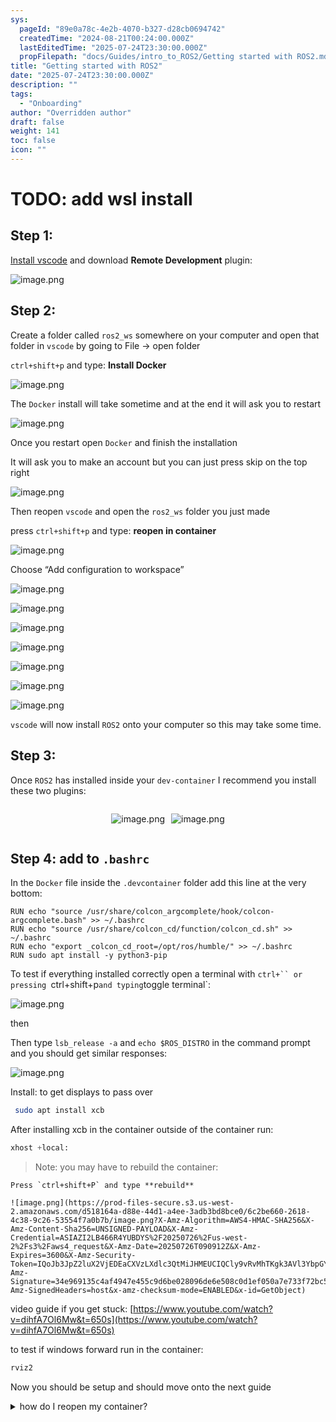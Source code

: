```yaml
---
sys:
  pageId: "89e0a78c-4e2b-4070-b327-d28cb0694742"
  createdTime: "2024-08-21T00:24:00.000Z"
  lastEditedTime: "2025-07-24T23:30:00.000Z"
  propFilepath: "docs/Guides/intro_to_ROS2/Getting started with ROS2.md"
title: "Getting started with ROS2"
date: "2025-07-24T23:30:00.000Z"
description: ""
tags:
  - "Onboarding"
author: "Overridden author"
draft: false
weight: 141
toc: false
icon: ""
---
```


# TODO: add wsl install

## Step 1:

[Install vscode](https://code.visualstudio.com/download) and download **Remote Development** plugin:

![image.png](https://prod-files-secure.s3.us-west-2.amazonaws.com/d518164a-d88e-44d1-a4ee-3adb3bd8bce0/efb52993-1881-4a40-b95e-6f020334f022/image.png?X-Amz-Algorithm=AWS4-HMAC-SHA256&X-Amz-Content-Sha256=UNSIGNED-PAYLOAD&X-Amz-Credential=ASIAZI2LB4665TNQZQCK%2F20250726%2Fus-west-2%2Fs3%2Faws4_request&X-Amz-Date=20250726T090908Z&X-Amz-Expires=3600&X-Amz-Security-Token=IQoJb3JpZ2luX2VjEDEaCXVzLXdlc3QtMiJHMEUCIDrvzOOdlWZDyUTFkjoNR9aUutgWhZvr2onJRNR%2BwTt3AiEAvx7pM7fc1PU0MfzcLXKjs8AEGo3MxmRnE9U7RlftSbUq%2FwMIWhAAGgw2Mzc0MjMxODM4MDUiDO1KZXW9LvQWgBNX6CrcA5NP0yZCKvcjfFSFT2lynXOGgM1afSnkxA4nqNFN1CJ3%2Ba22M0RHj0hAhI3pQTazSVUyOcaFyKvvwGMAk4YrVozHqPK%2BP3X4iEqGlQQcnbqj7Uqa6oHDdjsBjLMZU78ofkKJXHGAAS4Yx5dBcFn9K5Q6nkKJZTj8sd%2FvgND2xlUQZDyFzeekG1V5IPLwF5FIKXZgRoR1nI70GooJHJ4JT%2BXA2O0unK4rnw0SLyRzUP9kiPH2raA%2BOhcaZaQO3vk%2FkLxXF5Q10TsY0BL1wBSKBjSPPrC3FKcCRxsS8JQNmmWpmPGNavVhZscgL9H%2F3%2FpKT9s0fH2Nf0oEP9J%2F2OWiCODqsfKj7lwOGLNoYeuXtgRQ1WQ8lSPcRFparNhcxv56f3K0IqPV1RF3mfJMxPags5cY1TgSm6G8MeIAOWPtBYC4Hv6xFh8q9PjSLb8MRIShJMpDT6iqCzg%2BlKH8CDsFJq6uwpwoj8fYw3HPTOlLaRvA08%2FVReh8k9113mFTXoSrjeHo29W9XCwiijLbuMkHDLrbn64sinrNvba9TUPOt%2BrevTjyCDegIogvSodMKwfcae3pm1ohGf7mwrQWr54nNus%2FWZe7vdvc1568wKzKdBmEodjdXXlJaz6iNgU5MJyrksQGOqUB1KwQN9dS%2BUkvIPpbzYUkl0guPZWZhj9y%2BRE3yZ9bv%2BTkgqAOBVeISiLsA4l9YcDyLnyBnKxgss7XBT8U4njFeZgvrR4IwUnVjNDg7%2BPx0JxQlb6KU4R1ffuB98K%2B8tiKYHUa3S1C0d%2F3QUZGDkyD2bTU5qkGoSqHBDj3GM1C9pBA7o3g%2Fdm8EjCUCNEdWepCk9e8lO2sA6Qa5TuhctQ7tD2zzFn1&X-Amz-Signature=725dac3c68820e1a20ac0d24019c544dc5647d5c441bdbae59249e3b85651b21&X-Amz-SignedHeaders=host&x-amz-checksum-mode=ENABLED&x-id=GetObject)

## Step 2:

Create a folder called `ros2_ws` somewhere on your computer and open that folder in `vscode` by going to File → open folder 

`ctrl+shift+p` and type: **Install Docker**

![image.png](https://prod-files-secure.s3.us-west-2.amazonaws.com/d518164a-d88e-44d1-a4ee-3adb3bd8bce0/2269dc0e-1cd5-47ff-bceb-c04ad9b2eab0/image.png?X-Amz-Algorithm=AWS4-HMAC-SHA256&X-Amz-Content-Sha256=UNSIGNED-PAYLOAD&X-Amz-Credential=ASIAZI2LB4665TNQZQCK%2F20250726%2Fus-west-2%2Fs3%2Faws4_request&X-Amz-Date=20250726T090908Z&X-Amz-Expires=3600&X-Amz-Security-Token=IQoJb3JpZ2luX2VjEDEaCXVzLXdlc3QtMiJHMEUCIDrvzOOdlWZDyUTFkjoNR9aUutgWhZvr2onJRNR%2BwTt3AiEAvx7pM7fc1PU0MfzcLXKjs8AEGo3MxmRnE9U7RlftSbUq%2FwMIWhAAGgw2Mzc0MjMxODM4MDUiDO1KZXW9LvQWgBNX6CrcA5NP0yZCKvcjfFSFT2lynXOGgM1afSnkxA4nqNFN1CJ3%2Ba22M0RHj0hAhI3pQTazSVUyOcaFyKvvwGMAk4YrVozHqPK%2BP3X4iEqGlQQcnbqj7Uqa6oHDdjsBjLMZU78ofkKJXHGAAS4Yx5dBcFn9K5Q6nkKJZTj8sd%2FvgND2xlUQZDyFzeekG1V5IPLwF5FIKXZgRoR1nI70GooJHJ4JT%2BXA2O0unK4rnw0SLyRzUP9kiPH2raA%2BOhcaZaQO3vk%2FkLxXF5Q10TsY0BL1wBSKBjSPPrC3FKcCRxsS8JQNmmWpmPGNavVhZscgL9H%2F3%2FpKT9s0fH2Nf0oEP9J%2F2OWiCODqsfKj7lwOGLNoYeuXtgRQ1WQ8lSPcRFparNhcxv56f3K0IqPV1RF3mfJMxPags5cY1TgSm6G8MeIAOWPtBYC4Hv6xFh8q9PjSLb8MRIShJMpDT6iqCzg%2BlKH8CDsFJq6uwpwoj8fYw3HPTOlLaRvA08%2FVReh8k9113mFTXoSrjeHo29W9XCwiijLbuMkHDLrbn64sinrNvba9TUPOt%2BrevTjyCDegIogvSodMKwfcae3pm1ohGf7mwrQWr54nNus%2FWZe7vdvc1568wKzKdBmEodjdXXlJaz6iNgU5MJyrksQGOqUB1KwQN9dS%2BUkvIPpbzYUkl0guPZWZhj9y%2BRE3yZ9bv%2BTkgqAOBVeISiLsA4l9YcDyLnyBnKxgss7XBT8U4njFeZgvrR4IwUnVjNDg7%2BPx0JxQlb6KU4R1ffuB98K%2B8tiKYHUa3S1C0d%2F3QUZGDkyD2bTU5qkGoSqHBDj3GM1C9pBA7o3g%2Fdm8EjCUCNEdWepCk9e8lO2sA6Qa5TuhctQ7tD2zzFn1&X-Amz-Signature=2363ce7cbb55850e48878a166c4ffd3950a5b1ab89a307ad1c49b515f71a6226&X-Amz-SignedHeaders=host&x-amz-checksum-mode=ENABLED&x-id=GetObject)

The `Docker` install will take sometime and at the end it will ask you to restart

![image.png](https://prod-files-secure.s3.us-west-2.amazonaws.com/d518164a-d88e-44d1-a4ee-3adb3bd8bce0/ed233f78-be33-4b1f-b89c-9c346c0e961e/image.png?X-Amz-Algorithm=AWS4-HMAC-SHA256&X-Amz-Content-Sha256=UNSIGNED-PAYLOAD&X-Amz-Credential=ASIAZI2LB4665TNQZQCK%2F20250726%2Fus-west-2%2Fs3%2Faws4_request&X-Amz-Date=20250726T090908Z&X-Amz-Expires=3600&X-Amz-Security-Token=IQoJb3JpZ2luX2VjEDEaCXVzLXdlc3QtMiJHMEUCIDrvzOOdlWZDyUTFkjoNR9aUutgWhZvr2onJRNR%2BwTt3AiEAvx7pM7fc1PU0MfzcLXKjs8AEGo3MxmRnE9U7RlftSbUq%2FwMIWhAAGgw2Mzc0MjMxODM4MDUiDO1KZXW9LvQWgBNX6CrcA5NP0yZCKvcjfFSFT2lynXOGgM1afSnkxA4nqNFN1CJ3%2Ba22M0RHj0hAhI3pQTazSVUyOcaFyKvvwGMAk4YrVozHqPK%2BP3X4iEqGlQQcnbqj7Uqa6oHDdjsBjLMZU78ofkKJXHGAAS4Yx5dBcFn9K5Q6nkKJZTj8sd%2FvgND2xlUQZDyFzeekG1V5IPLwF5FIKXZgRoR1nI70GooJHJ4JT%2BXA2O0unK4rnw0SLyRzUP9kiPH2raA%2BOhcaZaQO3vk%2FkLxXF5Q10TsY0BL1wBSKBjSPPrC3FKcCRxsS8JQNmmWpmPGNavVhZscgL9H%2F3%2FpKT9s0fH2Nf0oEP9J%2F2OWiCODqsfKj7lwOGLNoYeuXtgRQ1WQ8lSPcRFparNhcxv56f3K0IqPV1RF3mfJMxPags5cY1TgSm6G8MeIAOWPtBYC4Hv6xFh8q9PjSLb8MRIShJMpDT6iqCzg%2BlKH8CDsFJq6uwpwoj8fYw3HPTOlLaRvA08%2FVReh8k9113mFTXoSrjeHo29W9XCwiijLbuMkHDLrbn64sinrNvba9TUPOt%2BrevTjyCDegIogvSodMKwfcae3pm1ohGf7mwrQWr54nNus%2FWZe7vdvc1568wKzKdBmEodjdXXlJaz6iNgU5MJyrksQGOqUB1KwQN9dS%2BUkvIPpbzYUkl0guPZWZhj9y%2BRE3yZ9bv%2BTkgqAOBVeISiLsA4l9YcDyLnyBnKxgss7XBT8U4njFeZgvrR4IwUnVjNDg7%2BPx0JxQlb6KU4R1ffuB98K%2B8tiKYHUa3S1C0d%2F3QUZGDkyD2bTU5qkGoSqHBDj3GM1C9pBA7o3g%2Fdm8EjCUCNEdWepCk9e8lO2sA6Qa5TuhctQ7tD2zzFn1&X-Amz-Signature=8723bb5daa10a2d3caf6b696242cf39045fb8a93c3be19aef6b1fca9080fbc97&X-Amz-SignedHeaders=host&x-amz-checksum-mode=ENABLED&x-id=GetObject)

Once you restart open `Docker` and finish the installation

It will ask you to make an account but you can just press skip on the top right

![image.png](https://prod-files-secure.s3.us-west-2.amazonaws.com/d518164a-d88e-44d1-a4ee-3adb3bd8bce0/21010ad9-1659-4fd9-9f59-9932a09b2a3d/image.png?X-Amz-Algorithm=AWS4-HMAC-SHA256&X-Amz-Content-Sha256=UNSIGNED-PAYLOAD&X-Amz-Credential=ASIAZI2LB4665TNQZQCK%2F20250726%2Fus-west-2%2Fs3%2Faws4_request&X-Amz-Date=20250726T090908Z&X-Amz-Expires=3600&X-Amz-Security-Token=IQoJb3JpZ2luX2VjEDEaCXVzLXdlc3QtMiJHMEUCIDrvzOOdlWZDyUTFkjoNR9aUutgWhZvr2onJRNR%2BwTt3AiEAvx7pM7fc1PU0MfzcLXKjs8AEGo3MxmRnE9U7RlftSbUq%2FwMIWhAAGgw2Mzc0MjMxODM4MDUiDO1KZXW9LvQWgBNX6CrcA5NP0yZCKvcjfFSFT2lynXOGgM1afSnkxA4nqNFN1CJ3%2Ba22M0RHj0hAhI3pQTazSVUyOcaFyKvvwGMAk4YrVozHqPK%2BP3X4iEqGlQQcnbqj7Uqa6oHDdjsBjLMZU78ofkKJXHGAAS4Yx5dBcFn9K5Q6nkKJZTj8sd%2FvgND2xlUQZDyFzeekG1V5IPLwF5FIKXZgRoR1nI70GooJHJ4JT%2BXA2O0unK4rnw0SLyRzUP9kiPH2raA%2BOhcaZaQO3vk%2FkLxXF5Q10TsY0BL1wBSKBjSPPrC3FKcCRxsS8JQNmmWpmPGNavVhZscgL9H%2F3%2FpKT9s0fH2Nf0oEP9J%2F2OWiCODqsfKj7lwOGLNoYeuXtgRQ1WQ8lSPcRFparNhcxv56f3K0IqPV1RF3mfJMxPags5cY1TgSm6G8MeIAOWPtBYC4Hv6xFh8q9PjSLb8MRIShJMpDT6iqCzg%2BlKH8CDsFJq6uwpwoj8fYw3HPTOlLaRvA08%2FVReh8k9113mFTXoSrjeHo29W9XCwiijLbuMkHDLrbn64sinrNvba9TUPOt%2BrevTjyCDegIogvSodMKwfcae3pm1ohGf7mwrQWr54nNus%2FWZe7vdvc1568wKzKdBmEodjdXXlJaz6iNgU5MJyrksQGOqUB1KwQN9dS%2BUkvIPpbzYUkl0guPZWZhj9y%2BRE3yZ9bv%2BTkgqAOBVeISiLsA4l9YcDyLnyBnKxgss7XBT8U4njFeZgvrR4IwUnVjNDg7%2BPx0JxQlb6KU4R1ffuB98K%2B8tiKYHUa3S1C0d%2F3QUZGDkyD2bTU5qkGoSqHBDj3GM1C9pBA7o3g%2Fdm8EjCUCNEdWepCk9e8lO2sA6Qa5TuhctQ7tD2zzFn1&X-Amz-Signature=d7ef362399e11fc5874a2a505c6b80a24f6d37a7c37e2c69f7898ac8106f8281&X-Amz-SignedHeaders=host&x-amz-checksum-mode=ENABLED&x-id=GetObject)

Then reopen `vscode` and open the `ros2_ws` folder you just made

press `ctrl+shift+p` and type: **reopen in container**

![image.png](https://prod-files-secure.s3.us-west-2.amazonaws.com/d518164a-d88e-44d1-a4ee-3adb3bd8bce0/4e93b8c2-41ad-488c-8095-c74205196118/image.png?X-Amz-Algorithm=AWS4-HMAC-SHA256&X-Amz-Content-Sha256=UNSIGNED-PAYLOAD&X-Amz-Credential=ASIAZI2LB4665TNQZQCK%2F20250726%2Fus-west-2%2Fs3%2Faws4_request&X-Amz-Date=20250726T090908Z&X-Amz-Expires=3600&X-Amz-Security-Token=IQoJb3JpZ2luX2VjEDEaCXVzLXdlc3QtMiJHMEUCIDrvzOOdlWZDyUTFkjoNR9aUutgWhZvr2onJRNR%2BwTt3AiEAvx7pM7fc1PU0MfzcLXKjs8AEGo3MxmRnE9U7RlftSbUq%2FwMIWhAAGgw2Mzc0MjMxODM4MDUiDO1KZXW9LvQWgBNX6CrcA5NP0yZCKvcjfFSFT2lynXOGgM1afSnkxA4nqNFN1CJ3%2Ba22M0RHj0hAhI3pQTazSVUyOcaFyKvvwGMAk4YrVozHqPK%2BP3X4iEqGlQQcnbqj7Uqa6oHDdjsBjLMZU78ofkKJXHGAAS4Yx5dBcFn9K5Q6nkKJZTj8sd%2FvgND2xlUQZDyFzeekG1V5IPLwF5FIKXZgRoR1nI70GooJHJ4JT%2BXA2O0unK4rnw0SLyRzUP9kiPH2raA%2BOhcaZaQO3vk%2FkLxXF5Q10TsY0BL1wBSKBjSPPrC3FKcCRxsS8JQNmmWpmPGNavVhZscgL9H%2F3%2FpKT9s0fH2Nf0oEP9J%2F2OWiCODqsfKj7lwOGLNoYeuXtgRQ1WQ8lSPcRFparNhcxv56f3K0IqPV1RF3mfJMxPags5cY1TgSm6G8MeIAOWPtBYC4Hv6xFh8q9PjSLb8MRIShJMpDT6iqCzg%2BlKH8CDsFJq6uwpwoj8fYw3HPTOlLaRvA08%2FVReh8k9113mFTXoSrjeHo29W9XCwiijLbuMkHDLrbn64sinrNvba9TUPOt%2BrevTjyCDegIogvSodMKwfcae3pm1ohGf7mwrQWr54nNus%2FWZe7vdvc1568wKzKdBmEodjdXXlJaz6iNgU5MJyrksQGOqUB1KwQN9dS%2BUkvIPpbzYUkl0guPZWZhj9y%2BRE3yZ9bv%2BTkgqAOBVeISiLsA4l9YcDyLnyBnKxgss7XBT8U4njFeZgvrR4IwUnVjNDg7%2BPx0JxQlb6KU4R1ffuB98K%2B8tiKYHUa3S1C0d%2F3QUZGDkyD2bTU5qkGoSqHBDj3GM1C9pBA7o3g%2Fdm8EjCUCNEdWepCk9e8lO2sA6Qa5TuhctQ7tD2zzFn1&X-Amz-Signature=4bb352c4ad949b2e6803c4762efc638fd15a21b08e1833db67015706ea084003&X-Amz-SignedHeaders=host&x-amz-checksum-mode=ENABLED&x-id=GetObject)

Choose “Add configuration to workspace”

![image.png](https://prod-files-secure.s3.us-west-2.amazonaws.com/d518164a-d88e-44d1-a4ee-3adb3bd8bce0/9560b282-5060-4989-ba37-97e7b2c22476/image.png?X-Amz-Algorithm=AWS4-HMAC-SHA256&X-Amz-Content-Sha256=UNSIGNED-PAYLOAD&X-Amz-Credential=ASIAZI2LB4665TNQZQCK%2F20250726%2Fus-west-2%2Fs3%2Faws4_request&X-Amz-Date=20250726T090908Z&X-Amz-Expires=3600&X-Amz-Security-Token=IQoJb3JpZ2luX2VjEDEaCXVzLXdlc3QtMiJHMEUCIDrvzOOdlWZDyUTFkjoNR9aUutgWhZvr2onJRNR%2BwTt3AiEAvx7pM7fc1PU0MfzcLXKjs8AEGo3MxmRnE9U7RlftSbUq%2FwMIWhAAGgw2Mzc0MjMxODM4MDUiDO1KZXW9LvQWgBNX6CrcA5NP0yZCKvcjfFSFT2lynXOGgM1afSnkxA4nqNFN1CJ3%2Ba22M0RHj0hAhI3pQTazSVUyOcaFyKvvwGMAk4YrVozHqPK%2BP3X4iEqGlQQcnbqj7Uqa6oHDdjsBjLMZU78ofkKJXHGAAS4Yx5dBcFn9K5Q6nkKJZTj8sd%2FvgND2xlUQZDyFzeekG1V5IPLwF5FIKXZgRoR1nI70GooJHJ4JT%2BXA2O0unK4rnw0SLyRzUP9kiPH2raA%2BOhcaZaQO3vk%2FkLxXF5Q10TsY0BL1wBSKBjSPPrC3FKcCRxsS8JQNmmWpmPGNavVhZscgL9H%2F3%2FpKT9s0fH2Nf0oEP9J%2F2OWiCODqsfKj7lwOGLNoYeuXtgRQ1WQ8lSPcRFparNhcxv56f3K0IqPV1RF3mfJMxPags5cY1TgSm6G8MeIAOWPtBYC4Hv6xFh8q9PjSLb8MRIShJMpDT6iqCzg%2BlKH8CDsFJq6uwpwoj8fYw3HPTOlLaRvA08%2FVReh8k9113mFTXoSrjeHo29W9XCwiijLbuMkHDLrbn64sinrNvba9TUPOt%2BrevTjyCDegIogvSodMKwfcae3pm1ohGf7mwrQWr54nNus%2FWZe7vdvc1568wKzKdBmEodjdXXlJaz6iNgU5MJyrksQGOqUB1KwQN9dS%2BUkvIPpbzYUkl0guPZWZhj9y%2BRE3yZ9bv%2BTkgqAOBVeISiLsA4l9YcDyLnyBnKxgss7XBT8U4njFeZgvrR4IwUnVjNDg7%2BPx0JxQlb6KU4R1ffuB98K%2B8tiKYHUa3S1C0d%2F3QUZGDkyD2bTU5qkGoSqHBDj3GM1C9pBA7o3g%2Fdm8EjCUCNEdWepCk9e8lO2sA6Qa5TuhctQ7tD2zzFn1&X-Amz-Signature=b3541916a4e1fac524524e0af7f18140801ecd166a8afd0564a514ebdfb33f5f&X-Amz-SignedHeaders=host&x-amz-checksum-mode=ENABLED&x-id=GetObject)

![image.png](https://prod-files-secure.s3.us-west-2.amazonaws.com/d518164a-d88e-44d1-a4ee-3adb3bd8bce0/2ee63f81-886b-48e8-a553-dc6e5eac99e4/image.png?X-Amz-Algorithm=AWS4-HMAC-SHA256&X-Amz-Content-Sha256=UNSIGNED-PAYLOAD&X-Amz-Credential=ASIAZI2LB4665TNQZQCK%2F20250726%2Fus-west-2%2Fs3%2Faws4_request&X-Amz-Date=20250726T090908Z&X-Amz-Expires=3600&X-Amz-Security-Token=IQoJb3JpZ2luX2VjEDEaCXVzLXdlc3QtMiJHMEUCIDrvzOOdlWZDyUTFkjoNR9aUutgWhZvr2onJRNR%2BwTt3AiEAvx7pM7fc1PU0MfzcLXKjs8AEGo3MxmRnE9U7RlftSbUq%2FwMIWhAAGgw2Mzc0MjMxODM4MDUiDO1KZXW9LvQWgBNX6CrcA5NP0yZCKvcjfFSFT2lynXOGgM1afSnkxA4nqNFN1CJ3%2Ba22M0RHj0hAhI3pQTazSVUyOcaFyKvvwGMAk4YrVozHqPK%2BP3X4iEqGlQQcnbqj7Uqa6oHDdjsBjLMZU78ofkKJXHGAAS4Yx5dBcFn9K5Q6nkKJZTj8sd%2FvgND2xlUQZDyFzeekG1V5IPLwF5FIKXZgRoR1nI70GooJHJ4JT%2BXA2O0unK4rnw0SLyRzUP9kiPH2raA%2BOhcaZaQO3vk%2FkLxXF5Q10TsY0BL1wBSKBjSPPrC3FKcCRxsS8JQNmmWpmPGNavVhZscgL9H%2F3%2FpKT9s0fH2Nf0oEP9J%2F2OWiCODqsfKj7lwOGLNoYeuXtgRQ1WQ8lSPcRFparNhcxv56f3K0IqPV1RF3mfJMxPags5cY1TgSm6G8MeIAOWPtBYC4Hv6xFh8q9PjSLb8MRIShJMpDT6iqCzg%2BlKH8CDsFJq6uwpwoj8fYw3HPTOlLaRvA08%2FVReh8k9113mFTXoSrjeHo29W9XCwiijLbuMkHDLrbn64sinrNvba9TUPOt%2BrevTjyCDegIogvSodMKwfcae3pm1ohGf7mwrQWr54nNus%2FWZe7vdvc1568wKzKdBmEodjdXXlJaz6iNgU5MJyrksQGOqUB1KwQN9dS%2BUkvIPpbzYUkl0guPZWZhj9y%2BRE3yZ9bv%2BTkgqAOBVeISiLsA4l9YcDyLnyBnKxgss7XBT8U4njFeZgvrR4IwUnVjNDg7%2BPx0JxQlb6KU4R1ffuB98K%2B8tiKYHUa3S1C0d%2F3QUZGDkyD2bTU5qkGoSqHBDj3GM1C9pBA7o3g%2Fdm8EjCUCNEdWepCk9e8lO2sA6Qa5TuhctQ7tD2zzFn1&X-Amz-Signature=5e7d66e2a2b43594892852876d5d5657a800af684480a47d732dc2317cbc454b&X-Amz-SignedHeaders=host&x-amz-checksum-mode=ENABLED&x-id=GetObject)

![image.png](https://prod-files-secure.s3.us-west-2.amazonaws.com/d518164a-d88e-44d1-a4ee-3adb3bd8bce0/e0fd626c-c8b6-4b2c-95d1-fa4c26514504/image.png?X-Amz-Algorithm=AWS4-HMAC-SHA256&X-Amz-Content-Sha256=UNSIGNED-PAYLOAD&X-Amz-Credential=ASIAZI2LB4665TNQZQCK%2F20250726%2Fus-west-2%2Fs3%2Faws4_request&X-Amz-Date=20250726T090908Z&X-Amz-Expires=3600&X-Amz-Security-Token=IQoJb3JpZ2luX2VjEDEaCXVzLXdlc3QtMiJHMEUCIDrvzOOdlWZDyUTFkjoNR9aUutgWhZvr2onJRNR%2BwTt3AiEAvx7pM7fc1PU0MfzcLXKjs8AEGo3MxmRnE9U7RlftSbUq%2FwMIWhAAGgw2Mzc0MjMxODM4MDUiDO1KZXW9LvQWgBNX6CrcA5NP0yZCKvcjfFSFT2lynXOGgM1afSnkxA4nqNFN1CJ3%2Ba22M0RHj0hAhI3pQTazSVUyOcaFyKvvwGMAk4YrVozHqPK%2BP3X4iEqGlQQcnbqj7Uqa6oHDdjsBjLMZU78ofkKJXHGAAS4Yx5dBcFn9K5Q6nkKJZTj8sd%2FvgND2xlUQZDyFzeekG1V5IPLwF5FIKXZgRoR1nI70GooJHJ4JT%2BXA2O0unK4rnw0SLyRzUP9kiPH2raA%2BOhcaZaQO3vk%2FkLxXF5Q10TsY0BL1wBSKBjSPPrC3FKcCRxsS8JQNmmWpmPGNavVhZscgL9H%2F3%2FpKT9s0fH2Nf0oEP9J%2F2OWiCODqsfKj7lwOGLNoYeuXtgRQ1WQ8lSPcRFparNhcxv56f3K0IqPV1RF3mfJMxPags5cY1TgSm6G8MeIAOWPtBYC4Hv6xFh8q9PjSLb8MRIShJMpDT6iqCzg%2BlKH8CDsFJq6uwpwoj8fYw3HPTOlLaRvA08%2FVReh8k9113mFTXoSrjeHo29W9XCwiijLbuMkHDLrbn64sinrNvba9TUPOt%2BrevTjyCDegIogvSodMKwfcae3pm1ohGf7mwrQWr54nNus%2FWZe7vdvc1568wKzKdBmEodjdXXlJaz6iNgU5MJyrksQGOqUB1KwQN9dS%2BUkvIPpbzYUkl0guPZWZhj9y%2BRE3yZ9bv%2BTkgqAOBVeISiLsA4l9YcDyLnyBnKxgss7XBT8U4njFeZgvrR4IwUnVjNDg7%2BPx0JxQlb6KU4R1ffuB98K%2B8tiKYHUa3S1C0d%2F3QUZGDkyD2bTU5qkGoSqHBDj3GM1C9pBA7o3g%2Fdm8EjCUCNEdWepCk9e8lO2sA6Qa5TuhctQ7tD2zzFn1&X-Amz-Signature=771f4b879c07efd3c47868fbc7389cf92d2207c67712227480b9cfbaa906470e&X-Amz-SignedHeaders=host&x-amz-checksum-mode=ENABLED&x-id=GetObject)

![image.png](https://prod-files-secure.s3.us-west-2.amazonaws.com/d518164a-d88e-44d1-a4ee-3adb3bd8bce0/a2e13f50-d2ab-4719-a4c2-7ced634bfc9d/image.png?X-Amz-Algorithm=AWS4-HMAC-SHA256&X-Amz-Content-Sha256=UNSIGNED-PAYLOAD&X-Amz-Credential=ASIAZI2LB4665TNQZQCK%2F20250726%2Fus-west-2%2Fs3%2Faws4_request&X-Amz-Date=20250726T090908Z&X-Amz-Expires=3600&X-Amz-Security-Token=IQoJb3JpZ2luX2VjEDEaCXVzLXdlc3QtMiJHMEUCIDrvzOOdlWZDyUTFkjoNR9aUutgWhZvr2onJRNR%2BwTt3AiEAvx7pM7fc1PU0MfzcLXKjs8AEGo3MxmRnE9U7RlftSbUq%2FwMIWhAAGgw2Mzc0MjMxODM4MDUiDO1KZXW9LvQWgBNX6CrcA5NP0yZCKvcjfFSFT2lynXOGgM1afSnkxA4nqNFN1CJ3%2Ba22M0RHj0hAhI3pQTazSVUyOcaFyKvvwGMAk4YrVozHqPK%2BP3X4iEqGlQQcnbqj7Uqa6oHDdjsBjLMZU78ofkKJXHGAAS4Yx5dBcFn9K5Q6nkKJZTj8sd%2FvgND2xlUQZDyFzeekG1V5IPLwF5FIKXZgRoR1nI70GooJHJ4JT%2BXA2O0unK4rnw0SLyRzUP9kiPH2raA%2BOhcaZaQO3vk%2FkLxXF5Q10TsY0BL1wBSKBjSPPrC3FKcCRxsS8JQNmmWpmPGNavVhZscgL9H%2F3%2FpKT9s0fH2Nf0oEP9J%2F2OWiCODqsfKj7lwOGLNoYeuXtgRQ1WQ8lSPcRFparNhcxv56f3K0IqPV1RF3mfJMxPags5cY1TgSm6G8MeIAOWPtBYC4Hv6xFh8q9PjSLb8MRIShJMpDT6iqCzg%2BlKH8CDsFJq6uwpwoj8fYw3HPTOlLaRvA08%2FVReh8k9113mFTXoSrjeHo29W9XCwiijLbuMkHDLrbn64sinrNvba9TUPOt%2BrevTjyCDegIogvSodMKwfcae3pm1ohGf7mwrQWr54nNus%2FWZe7vdvc1568wKzKdBmEodjdXXlJaz6iNgU5MJyrksQGOqUB1KwQN9dS%2BUkvIPpbzYUkl0guPZWZhj9y%2BRE3yZ9bv%2BTkgqAOBVeISiLsA4l9YcDyLnyBnKxgss7XBT8U4njFeZgvrR4IwUnVjNDg7%2BPx0JxQlb6KU4R1ffuB98K%2B8tiKYHUa3S1C0d%2F3QUZGDkyD2bTU5qkGoSqHBDj3GM1C9pBA7o3g%2Fdm8EjCUCNEdWepCk9e8lO2sA6Qa5TuhctQ7tD2zzFn1&X-Amz-Signature=10e71f67b6d586293e3e8a3e6ff9e365e5e919f103aa51be8ece099b606f16d6&X-Amz-SignedHeaders=host&x-amz-checksum-mode=ENABLED&x-id=GetObject)

![image.png](https://prod-files-secure.s3.us-west-2.amazonaws.com/d518164a-d88e-44d1-a4ee-3adb3bd8bce0/6cc478ad-aaba-4bf7-9fcc-403277ab896c/image.png?X-Amz-Algorithm=AWS4-HMAC-SHA256&X-Amz-Content-Sha256=UNSIGNED-PAYLOAD&X-Amz-Credential=ASIAZI2LB4665TNQZQCK%2F20250726%2Fus-west-2%2Fs3%2Faws4_request&X-Amz-Date=20250726T090908Z&X-Amz-Expires=3600&X-Amz-Security-Token=IQoJb3JpZ2luX2VjEDEaCXVzLXdlc3QtMiJHMEUCIDrvzOOdlWZDyUTFkjoNR9aUutgWhZvr2onJRNR%2BwTt3AiEAvx7pM7fc1PU0MfzcLXKjs8AEGo3MxmRnE9U7RlftSbUq%2FwMIWhAAGgw2Mzc0MjMxODM4MDUiDO1KZXW9LvQWgBNX6CrcA5NP0yZCKvcjfFSFT2lynXOGgM1afSnkxA4nqNFN1CJ3%2Ba22M0RHj0hAhI3pQTazSVUyOcaFyKvvwGMAk4YrVozHqPK%2BP3X4iEqGlQQcnbqj7Uqa6oHDdjsBjLMZU78ofkKJXHGAAS4Yx5dBcFn9K5Q6nkKJZTj8sd%2FvgND2xlUQZDyFzeekG1V5IPLwF5FIKXZgRoR1nI70GooJHJ4JT%2BXA2O0unK4rnw0SLyRzUP9kiPH2raA%2BOhcaZaQO3vk%2FkLxXF5Q10TsY0BL1wBSKBjSPPrC3FKcCRxsS8JQNmmWpmPGNavVhZscgL9H%2F3%2FpKT9s0fH2Nf0oEP9J%2F2OWiCODqsfKj7lwOGLNoYeuXtgRQ1WQ8lSPcRFparNhcxv56f3K0IqPV1RF3mfJMxPags5cY1TgSm6G8MeIAOWPtBYC4Hv6xFh8q9PjSLb8MRIShJMpDT6iqCzg%2BlKH8CDsFJq6uwpwoj8fYw3HPTOlLaRvA08%2FVReh8k9113mFTXoSrjeHo29W9XCwiijLbuMkHDLrbn64sinrNvba9TUPOt%2BrevTjyCDegIogvSodMKwfcae3pm1ohGf7mwrQWr54nNus%2FWZe7vdvc1568wKzKdBmEodjdXXlJaz6iNgU5MJyrksQGOqUB1KwQN9dS%2BUkvIPpbzYUkl0guPZWZhj9y%2BRE3yZ9bv%2BTkgqAOBVeISiLsA4l9YcDyLnyBnKxgss7XBT8U4njFeZgvrR4IwUnVjNDg7%2BPx0JxQlb6KU4R1ffuB98K%2B8tiKYHUa3S1C0d%2F3QUZGDkyD2bTU5qkGoSqHBDj3GM1C9pBA7o3g%2Fdm8EjCUCNEdWepCk9e8lO2sA6Qa5TuhctQ7tD2zzFn1&X-Amz-Signature=04131bb461aae95b2755551dc972b17ec6d5b43075e6393161637f2fd923a321&X-Amz-SignedHeaders=host&x-amz-checksum-mode=ENABLED&x-id=GetObject)

![image.png](https://prod-files-secure.s3.us-west-2.amazonaws.com/d518164a-d88e-44d1-a4ee-3adb3bd8bce0/53255b28-f75e-430f-b9e3-c0ac8577e42b/image.png?X-Amz-Algorithm=AWS4-HMAC-SHA256&X-Amz-Content-Sha256=UNSIGNED-PAYLOAD&X-Amz-Credential=ASIAZI2LB4665TNQZQCK%2F20250726%2Fus-west-2%2Fs3%2Faws4_request&X-Amz-Date=20250726T090908Z&X-Amz-Expires=3600&X-Amz-Security-Token=IQoJb3JpZ2luX2VjEDEaCXVzLXdlc3QtMiJHMEUCIDrvzOOdlWZDyUTFkjoNR9aUutgWhZvr2onJRNR%2BwTt3AiEAvx7pM7fc1PU0MfzcLXKjs8AEGo3MxmRnE9U7RlftSbUq%2FwMIWhAAGgw2Mzc0MjMxODM4MDUiDO1KZXW9LvQWgBNX6CrcA5NP0yZCKvcjfFSFT2lynXOGgM1afSnkxA4nqNFN1CJ3%2Ba22M0RHj0hAhI3pQTazSVUyOcaFyKvvwGMAk4YrVozHqPK%2BP3X4iEqGlQQcnbqj7Uqa6oHDdjsBjLMZU78ofkKJXHGAAS4Yx5dBcFn9K5Q6nkKJZTj8sd%2FvgND2xlUQZDyFzeekG1V5IPLwF5FIKXZgRoR1nI70GooJHJ4JT%2BXA2O0unK4rnw0SLyRzUP9kiPH2raA%2BOhcaZaQO3vk%2FkLxXF5Q10TsY0BL1wBSKBjSPPrC3FKcCRxsS8JQNmmWpmPGNavVhZscgL9H%2F3%2FpKT9s0fH2Nf0oEP9J%2F2OWiCODqsfKj7lwOGLNoYeuXtgRQ1WQ8lSPcRFparNhcxv56f3K0IqPV1RF3mfJMxPags5cY1TgSm6G8MeIAOWPtBYC4Hv6xFh8q9PjSLb8MRIShJMpDT6iqCzg%2BlKH8CDsFJq6uwpwoj8fYw3HPTOlLaRvA08%2FVReh8k9113mFTXoSrjeHo29W9XCwiijLbuMkHDLrbn64sinrNvba9TUPOt%2BrevTjyCDegIogvSodMKwfcae3pm1ohGf7mwrQWr54nNus%2FWZe7vdvc1568wKzKdBmEodjdXXlJaz6iNgU5MJyrksQGOqUB1KwQN9dS%2BUkvIPpbzYUkl0guPZWZhj9y%2BRE3yZ9bv%2BTkgqAOBVeISiLsA4l9YcDyLnyBnKxgss7XBT8U4njFeZgvrR4IwUnVjNDg7%2BPx0JxQlb6KU4R1ffuB98K%2B8tiKYHUa3S1C0d%2F3QUZGDkyD2bTU5qkGoSqHBDj3GM1C9pBA7o3g%2Fdm8EjCUCNEdWepCk9e8lO2sA6Qa5TuhctQ7tD2zzFn1&X-Amz-Signature=f22ea2be59a8d3fb2da36f37bbef1587f1d2050c40a2d51f22485f33a08249ae&X-Amz-SignedHeaders=host&x-amz-checksum-mode=ENABLED&x-id=GetObject)

![image.png](https://prod-files-secure.s3.us-west-2.amazonaws.com/d518164a-d88e-44d1-a4ee-3adb3bd8bce0/7c562767-5af9-4ffb-97d1-327bcdf4ee00/image.png?X-Amz-Algorithm=AWS4-HMAC-SHA256&X-Amz-Content-Sha256=UNSIGNED-PAYLOAD&X-Amz-Credential=ASIAZI2LB4665TNQZQCK%2F20250726%2Fus-west-2%2Fs3%2Faws4_request&X-Amz-Date=20250726T090908Z&X-Amz-Expires=3600&X-Amz-Security-Token=IQoJb3JpZ2luX2VjEDEaCXVzLXdlc3QtMiJHMEUCIDrvzOOdlWZDyUTFkjoNR9aUutgWhZvr2onJRNR%2BwTt3AiEAvx7pM7fc1PU0MfzcLXKjs8AEGo3MxmRnE9U7RlftSbUq%2FwMIWhAAGgw2Mzc0MjMxODM4MDUiDO1KZXW9LvQWgBNX6CrcA5NP0yZCKvcjfFSFT2lynXOGgM1afSnkxA4nqNFN1CJ3%2Ba22M0RHj0hAhI3pQTazSVUyOcaFyKvvwGMAk4YrVozHqPK%2BP3X4iEqGlQQcnbqj7Uqa6oHDdjsBjLMZU78ofkKJXHGAAS4Yx5dBcFn9K5Q6nkKJZTj8sd%2FvgND2xlUQZDyFzeekG1V5IPLwF5FIKXZgRoR1nI70GooJHJ4JT%2BXA2O0unK4rnw0SLyRzUP9kiPH2raA%2BOhcaZaQO3vk%2FkLxXF5Q10TsY0BL1wBSKBjSPPrC3FKcCRxsS8JQNmmWpmPGNavVhZscgL9H%2F3%2FpKT9s0fH2Nf0oEP9J%2F2OWiCODqsfKj7lwOGLNoYeuXtgRQ1WQ8lSPcRFparNhcxv56f3K0IqPV1RF3mfJMxPags5cY1TgSm6G8MeIAOWPtBYC4Hv6xFh8q9PjSLb8MRIShJMpDT6iqCzg%2BlKH8CDsFJq6uwpwoj8fYw3HPTOlLaRvA08%2FVReh8k9113mFTXoSrjeHo29W9XCwiijLbuMkHDLrbn64sinrNvba9TUPOt%2BrevTjyCDegIogvSodMKwfcae3pm1ohGf7mwrQWr54nNus%2FWZe7vdvc1568wKzKdBmEodjdXXlJaz6iNgU5MJyrksQGOqUB1KwQN9dS%2BUkvIPpbzYUkl0guPZWZhj9y%2BRE3yZ9bv%2BTkgqAOBVeISiLsA4l9YcDyLnyBnKxgss7XBT8U4njFeZgvrR4IwUnVjNDg7%2BPx0JxQlb6KU4R1ffuB98K%2B8tiKYHUa3S1C0d%2F3QUZGDkyD2bTU5qkGoSqHBDj3GM1C9pBA7o3g%2Fdm8EjCUCNEdWepCk9e8lO2sA6Qa5TuhctQ7tD2zzFn1&X-Amz-Signature=cfe9b4d60266736967cd80329fcb5c28b59876986c5de418cf14483b43c85da1&X-Amz-SignedHeaders=host&x-amz-checksum-mode=ENABLED&x-id=GetObject)

`vscode` will now install `ROS2` onto your computer so this may take some time.

## Step 3:

Once `ROS2` has installed inside your `dev-container` I recommend you install these two plugins:

<div style="display: flex;flex-direction: row; column-gap:10px; max-width: 630px;justify-content: center;">
<div>

![image.png](https://prod-files-secure.s3.us-west-2.amazonaws.com/d518164a-d88e-44d1-a4ee-3adb3bd8bce0/3fc3d550-5a54-4ba1-ba6b-faa01cdb7369/image.png?X-Amz-Algorithm=AWS4-HMAC-SHA256&X-Amz-Content-Sha256=UNSIGNED-PAYLOAD&X-Amz-Credential=ASIAZI2LB466XV6OKXTD%2F20250726%2Fus-west-2%2Fs3%2Faws4_request&X-Amz-Date=20250726T090911Z&X-Amz-Expires=3600&X-Amz-Security-Token=IQoJb3JpZ2luX2VjEDEaCXVzLXdlc3QtMiJGMEQCIAlQa2ZoI1GTCprFN%2Ben%2FOyErJA%2FcZ9QYee6GwVLbHiSAiAWXsGDFjVO6c56Tjst9WZ9M8RoGwQHjqhUPSZhbCTBmCr%2FAwhaEAAaDDYzNzQyMzE4MzgwNSIM4nrN1zSI4BP2MpaAKtwDSMuif0TTJfdJ9D3uQU0324MDJrRC2jWV3z64NsFGXzODViV6K0l1ZnLWfzFiEMNbx8a7O2%2BUHBMyYhDRcb80wlov7f24rSkc5VtVCrRuW%2FChH48x%2FbLDaBuXfCSVzKQVJ4xRVri2fJ1m94UCQTlbRNakRmH8Ut8INQtmusf047B2XtXOlEsQFeR8pfsloo5NWYrUy7fKB99%2BA0WHUOMHsxzLYeRi51DupOse75vBY4gjmx4SMdS90zpNyVlZGDNpFU1qm0GmxD%2B1oU1gr0%2Bk5Z9gs63PuF2SEbUqrQQtOb1Bw%2BSnhFwzVD0zJ4jqj%2FMpTVTbYcuRbWz%2BEwQHJbJF%2B6JfDB4N3O%2FXooIeTggTTO6E8DORGDrd3EZiq77sCDZ4VhpToMNleMTjugAQJIxxzEGJGt35CG0JN1ETE0Wcrs6szDiX2wk9%2BoX917tClhzOW%2BLI4DJNqyQW9JS1y4moxhN7ldG7ik7yyeANLm3jH1aIfkzpPKRTFnNUbyjUi0ESnF61MGa9Zxil1Q6GL8z0xykuZw77ydFlL3QEHj%2FyNFtzF2TcAsgKLk0vHS5jQGaT449gRLGHHJWyIrVGAh0jnIh8oZkv9VgvJHLWQIhp1qFppvYgZz4j72baek0wu6uSxAY6pgGlmi%2FJCnO63FDwu3BsLC33oPVI5KQYr%2BMnXYCUc2x3M%2BfZQ2NWjCFFNLLfJdFHqkQfHygV0FqQJpjfo2PuTij9qFbITH1pruj3NBrJSDjp3Jmf9B%2FFDWfZjMjMFxKqMdmMPa2K5CqyC7ow58hJN5xOtI9FV8OZsDjoCZMrDe4B%2FX6JQL%2BvgYDVw%2BtB8AxhBBAtCL5aiwwfCcLoL10H%2Fyq1NQu5R92d&X-Amz-Signature=2953cea28e7efa11ed461e141e32fb187b7820624ccc4fdaa40b22ee6cd7c656&X-Amz-SignedHeaders=host&x-amz-checksum-mode=ENABLED&x-id=GetObject)

</div>
<div>

![image.png](https://prod-files-secure.s3.us-west-2.amazonaws.com/d518164a-d88e-44d1-a4ee-3adb3bd8bce0/d994cc66-13c2-4093-a5a3-f84cf4601a82/image.png?X-Amz-Algorithm=AWS4-HMAC-SHA256&X-Amz-Content-Sha256=UNSIGNED-PAYLOAD&X-Amz-Credential=ASIAZI2LB4665PME77DX%2F20250726%2Fus-west-2%2Fs3%2Faws4_request&X-Amz-Date=20250726T090912Z&X-Amz-Expires=3600&X-Amz-Security-Token=IQoJb3JpZ2luX2VjEDEaCXVzLXdlc3QtMiJHMEUCIHfxnexvVGTjDr0AmPjt%2BU%2B035MKHFZoIzQ7iEQEr0iGAiEApQXp6zRw%2BdLFSwCHYFOMsCt%2BP3q6TQUj4C7Mhaam3mEq%2FwMIWhAAGgw2Mzc0MjMxODM4MDUiDOs2ioIw0gKWyv8VASrcA%2Fk3%2FHIssdtxCukCYdOqyBTM9PJm3%2Bf8MaCIr%2BumcxWyNUk6rel7kwTnfPxGmsfXK93iEjcqmpmJikL0Qq0xBXCrb0am9ORSVsaYABKqaaW%2B1yfolKNUhiG6DmDX8GuVgLMK4pd5N%2BSgNqLJRwm8eM4YSvwtw6HOUcXJ9ruCrJFOttFoDrSAJntxtOjSDlaMLL64BytnGPDNOq6TaUKsLNxnGjthCwYH5bV6LBMmeB0KsjHwngOxGrikIBT%2Blyt72dEeu4pfx%2BcrYi1Jwvq53xHh4pc4nPr7s%2BTqYg5%2B3T17HBPbvHSr1scLUAzl47QXj5ALdIORWdCI9OdoUB9Ofc923IAOnSDglMyxMuVWbsC2gqwgIi%2FkHH0dkxZSHEXGnVtJPI0gZ%2FjoOzeNfLIGAEi6h2FDcqcSPkuouFrvRh%2Fbt4uEhdHUucGPAm%2FmwMo5bKZcsf3%2FuwJ9Vmp%2FgaTNe4lDuVBZXLGQpRRfdw17AO7r5iEH2KGoNDhF8YRnmgYlSV4PjW%2Bk%2BxYfrQU8ttHrJq8uoVrORQEB85YDpvcgW9OJ4CL%2FER9V1kN3Z7FqrRgRJMs4YPC3GV%2FRdVIEnzZ5zW%2FolCHXPUoZHn0ux7as6nxfVoNxJrOEX6dBWhFXMNurksQGOqUBKREqAB4erEAYzk3pHUiQYvfY04aouuX3RF3MoD4ko3JNawLvElqL0eHlxdWdYO868ThTQKwOPCQKY4qVHaYio%2BmBfpwe%2FjPPwH%2FejtVPNMPE7E%2FA3ivoH6nxHvWsoKg%2FlpszSuouGaaqqltV1%2F7eGAsB3dt3BkwQL7TwdJVM6CCyoW50nbgLO5b5UlvzJToo0%2FPqvQO8Fgdn7A73RpLyBif4ZwpI&X-Amz-Signature=e10b06011e5d8c5c0e095f02d1399fb9f6fd42c034d751529a80243d6dffe164&X-Amz-SignedHeaders=host&x-amz-checksum-mode=ENABLED&x-id=GetObject)

</div>
</div>

## Step 4: add to `.bashrc`

In the `Docker` file inside the `.devcontainer` folder add this line at the very bottom: 

```docker
RUN echo "source /usr/share/colcon_argcomplete/hook/colcon-argcomplete.bash" >> ~/.bashrc
RUN echo "source /usr/share/colcon_cd/function/colcon_cd.sh" >> ~/.bashrc
RUN echo "export _colcon_cd_root=/opt/ros/humble/" >> ~/.bashrc
RUN sudo apt install -y python3-pip 
```

To test if everything installed correctly open a terminal with `ctrl+`` or pressing `ctrl+shift+p` and typing `toggle terminal`:

![image.png](https://prod-files-secure.s3.us-west-2.amazonaws.com/d518164a-d88e-44d1-a4ee-3adb3bd8bce0/6a4943d8-b04e-4c02-9a58-775f3384d1a5/image.png?X-Amz-Algorithm=AWS4-HMAC-SHA256&X-Amz-Content-Sha256=UNSIGNED-PAYLOAD&X-Amz-Credential=ASIAZI2LB4665TNQZQCK%2F20250726%2Fus-west-2%2Fs3%2Faws4_request&X-Amz-Date=20250726T090908Z&X-Amz-Expires=3600&X-Amz-Security-Token=IQoJb3JpZ2luX2VjEDEaCXVzLXdlc3QtMiJHMEUCIDrvzOOdlWZDyUTFkjoNR9aUutgWhZvr2onJRNR%2BwTt3AiEAvx7pM7fc1PU0MfzcLXKjs8AEGo3MxmRnE9U7RlftSbUq%2FwMIWhAAGgw2Mzc0MjMxODM4MDUiDO1KZXW9LvQWgBNX6CrcA5NP0yZCKvcjfFSFT2lynXOGgM1afSnkxA4nqNFN1CJ3%2Ba22M0RHj0hAhI3pQTazSVUyOcaFyKvvwGMAk4YrVozHqPK%2BP3X4iEqGlQQcnbqj7Uqa6oHDdjsBjLMZU78ofkKJXHGAAS4Yx5dBcFn9K5Q6nkKJZTj8sd%2FvgND2xlUQZDyFzeekG1V5IPLwF5FIKXZgRoR1nI70GooJHJ4JT%2BXA2O0unK4rnw0SLyRzUP9kiPH2raA%2BOhcaZaQO3vk%2FkLxXF5Q10TsY0BL1wBSKBjSPPrC3FKcCRxsS8JQNmmWpmPGNavVhZscgL9H%2F3%2FpKT9s0fH2Nf0oEP9J%2F2OWiCODqsfKj7lwOGLNoYeuXtgRQ1WQ8lSPcRFparNhcxv56f3K0IqPV1RF3mfJMxPags5cY1TgSm6G8MeIAOWPtBYC4Hv6xFh8q9PjSLb8MRIShJMpDT6iqCzg%2BlKH8CDsFJq6uwpwoj8fYw3HPTOlLaRvA08%2FVReh8k9113mFTXoSrjeHo29W9XCwiijLbuMkHDLrbn64sinrNvba9TUPOt%2BrevTjyCDegIogvSodMKwfcae3pm1ohGf7mwrQWr54nNus%2FWZe7vdvc1568wKzKdBmEodjdXXlJaz6iNgU5MJyrksQGOqUB1KwQN9dS%2BUkvIPpbzYUkl0guPZWZhj9y%2BRE3yZ9bv%2BTkgqAOBVeISiLsA4l9YcDyLnyBnKxgss7XBT8U4njFeZgvrR4IwUnVjNDg7%2BPx0JxQlb6KU4R1ffuB98K%2B8tiKYHUa3S1C0d%2F3QUZGDkyD2bTU5qkGoSqHBDj3GM1C9pBA7o3g%2Fdm8EjCUCNEdWepCk9e8lO2sA6Qa5TuhctQ7tD2zzFn1&X-Amz-Signature=4b1ed93f99ba374b4bd9b62df4db371b807e4b466c16eff47829b7dc4677c481&X-Amz-SignedHeaders=host&x-amz-checksum-mode=ENABLED&x-id=GetObject)

then 

Then type `lsb_release -a` and `echo $ROS_DISTRO` in the command prompt and you should get similar responses:

![image.png](https://prod-files-secure.s3.us-west-2.amazonaws.com/d518164a-d88e-44d1-a4ee-3adb3bd8bce0/3e635dec-a805-4e85-8b9e-d000e5b71a4e/image.png?X-Amz-Algorithm=AWS4-HMAC-SHA256&X-Amz-Content-Sha256=UNSIGNED-PAYLOAD&X-Amz-Credential=ASIAZI2LB4665TNQZQCK%2F20250726%2Fus-west-2%2Fs3%2Faws4_request&X-Amz-Date=20250726T090908Z&X-Amz-Expires=3600&X-Amz-Security-Token=IQoJb3JpZ2luX2VjEDEaCXVzLXdlc3QtMiJHMEUCIDrvzOOdlWZDyUTFkjoNR9aUutgWhZvr2onJRNR%2BwTt3AiEAvx7pM7fc1PU0MfzcLXKjs8AEGo3MxmRnE9U7RlftSbUq%2FwMIWhAAGgw2Mzc0MjMxODM4MDUiDO1KZXW9LvQWgBNX6CrcA5NP0yZCKvcjfFSFT2lynXOGgM1afSnkxA4nqNFN1CJ3%2Ba22M0RHj0hAhI3pQTazSVUyOcaFyKvvwGMAk4YrVozHqPK%2BP3X4iEqGlQQcnbqj7Uqa6oHDdjsBjLMZU78ofkKJXHGAAS4Yx5dBcFn9K5Q6nkKJZTj8sd%2FvgND2xlUQZDyFzeekG1V5IPLwF5FIKXZgRoR1nI70GooJHJ4JT%2BXA2O0unK4rnw0SLyRzUP9kiPH2raA%2BOhcaZaQO3vk%2FkLxXF5Q10TsY0BL1wBSKBjSPPrC3FKcCRxsS8JQNmmWpmPGNavVhZscgL9H%2F3%2FpKT9s0fH2Nf0oEP9J%2F2OWiCODqsfKj7lwOGLNoYeuXtgRQ1WQ8lSPcRFparNhcxv56f3K0IqPV1RF3mfJMxPags5cY1TgSm6G8MeIAOWPtBYC4Hv6xFh8q9PjSLb8MRIShJMpDT6iqCzg%2BlKH8CDsFJq6uwpwoj8fYw3HPTOlLaRvA08%2FVReh8k9113mFTXoSrjeHo29W9XCwiijLbuMkHDLrbn64sinrNvba9TUPOt%2BrevTjyCDegIogvSodMKwfcae3pm1ohGf7mwrQWr54nNus%2FWZe7vdvc1568wKzKdBmEodjdXXlJaz6iNgU5MJyrksQGOqUB1KwQN9dS%2BUkvIPpbzYUkl0guPZWZhj9y%2BRE3yZ9bv%2BTkgqAOBVeISiLsA4l9YcDyLnyBnKxgss7XBT8U4njFeZgvrR4IwUnVjNDg7%2BPx0JxQlb6KU4R1ffuB98K%2B8tiKYHUa3S1C0d%2F3QUZGDkyD2bTU5qkGoSqHBDj3GM1C9pBA7o3g%2Fdm8EjCUCNEdWepCk9e8lO2sA6Qa5TuhctQ7tD2zzFn1&X-Amz-Signature=ba0d161bafd66a2fb87d2a7c1a294467391dd9474e5e4c02d2cc3e65315ebabe&X-Amz-SignedHeaders=host&x-amz-checksum-mode=ENABLED&x-id=GetObject)

Install:  to get displays to pass over

```bash
 sudo apt install xcb
```

After installing xcb in the container outside of the container run:

```python
xhost +local:
```

> Note: you may have to rebuild the container:

	Press `ctrl+shift+P` and type **rebuild**

	![image.png](https://prod-files-secure.s3.us-west-2.amazonaws.com/d518164a-d88e-44d1-a4ee-3adb3bd8bce0/6c2be660-2618-4c38-9c26-53554f7a0b7b/image.png?X-Amz-Algorithm=AWS4-HMAC-SHA256&X-Amz-Content-Sha256=UNSIGNED-PAYLOAD&X-Amz-Credential=ASIAZI2LB466R4YUBDYS%2F20250726%2Fus-west-2%2Fs3%2Faws4_request&X-Amz-Date=20250726T090912Z&X-Amz-Expires=3600&X-Amz-Security-Token=IQoJb3JpZ2luX2VjEDEaCXVzLXdlc3QtMiJHMEUCIQCly9vRvMhTKgk3AVl3YbpGY3laUw%2FUgDa4V6kkcLo02wIgBuj2S4Q%2FME6pKfN4vUTyLtrhttDuPntn0gIT3iItmQUq%2FwMIWhAAGgw2Mzc0MjMxODM4MDUiDMES1iEFCyVS8Az6ECrcA2NR40H1wyza7EivID0I8sO%2BhFrONMqrxmSslyeKpoYl%2B6yGylsRq%2FIMyuUNLXi1i%2F69fwaVGtEotgIogNmuugG6gsmFHFl7UxfHNCH3PiIiS%2Fy0jPF0qQfyZ2NDP2JfWvca4Q21UFtAxx9bEu5JvL2mSRw%2FVaVAdYwWOlLbm3ZVwE0qpOSzz1vkdk30cDFmV2g5ShrPTUjZFG%2FTvihE1zqzFaEPtRM9DSp%2F69%2BjcZyhNNelT4OA6oyIq0x6M%2Fl54D7lMGrvDh656X%2FTF3XGfY%2BlqGgb%2FIrVHIdDERx%2FCm5Yr0pqhV%2BoqtAoVngjKZWkmWTYiUyLDGDKm3neFiPbI5XeXXET5BsfyaRZVBl3jssQqUZ0qMweYePzzyqrBCQSoyR3hkPXJSfrLTBwD2p69R82NAMDS55MJJcW0620%2F1wA%2FVNiW%2F48OK3Bb4FsfqOnCDmFyRXDK3C%2FAlNLMdB40%2B39YjYijtXunYxdEIJg1LTnH%2BR7FWsktCW2sqseY1L5dggwNlQ0%2Bm5gOkrpwVdQ7XfZfEDLjS9By0aZ8gqH%2F79lA%2BSPTa%2Bj%2BtzrdSX3WPVMqJbEsGbzX%2BJ%2BEmmofpkryjLjQ47w2M3GVKnsRYAPDaIF1pUvQO%2F32HSJzE%2FCMNOrksQGOqUBRyudekM0wdgzwAjDIpjcG%2BSeQgcmZGa8RBjsMBX1YoFed%2BvlWVN0XuuuYU8l3zdctaMW8OBfep77xd9v4dDbGDtJQK2kSLSgD5xOar%2FI6ZYAS3a%2FRE9VSKT%2BnTVp7MUorfq%2FGMoM9eybBOGs%2F0fgVYgYFJJ4Fw0omiHhRq%2BCiyTvzizTYBjrSnDJf2SexknlkgkOHVCu7RCPdHRszhWFDdgNwtJF&X-Amz-Signature=34e969135c4af4947e455c9d6be028096de6e508c0d1ef050a7e733f72bc519d&X-Amz-SignedHeaders=host&x-amz-checksum-mode=ENABLED&x-id=GetObject)

video guide if you get stuck: [https://www.youtube.com/watch?v=dihfA7Ol6Mw&t=650s](https://www.youtube.com/watch?v=dihfA7Ol6Mw&t=650s)

to test if windows forward run in the container:

```bash
rviz2
```

Now you should be setup and should move onto the next guide 

<details>
      <summary>how do I reopen my container?</summary>
      TODO:
  </details>
